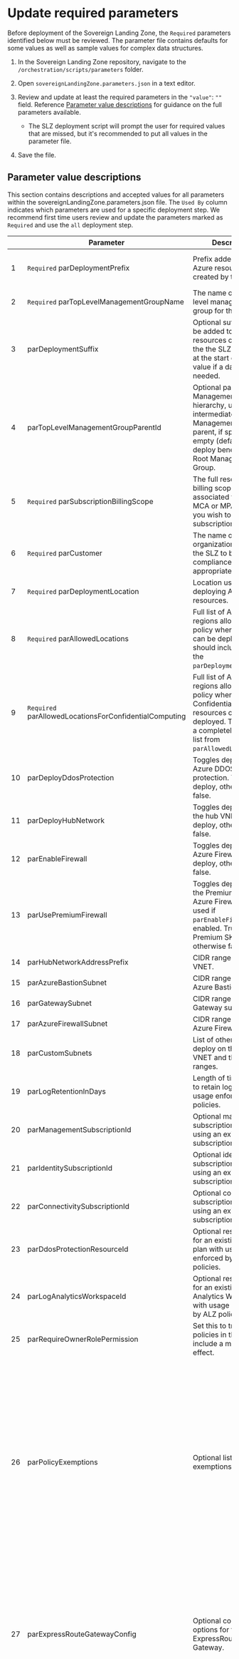 # Update required parameters

Before deployment of the Sovereign Landing Zone, the `Required` parameters identified below must be reviewed. The parameter file contains defaults for some values as well as sample values for complex data structures.

  1. In the Sovereign Landing Zone repository, navigate to the `/orchestration/scripts/parameters` folder.

  2. Open `sovereignLandingZone.parameters.json` in a text editor.

  3. Review and update at least the required parameters in the `"value"`: `""` field. Reference [Parameter value descriptions](#parameter-value-descriptions) for guidance on the full parameters available.
     * The SLZ deployment script will prompt the user for required values that are missed, but it's recommended to put all values in the parameter file.

  4. Save the file.

## Parameter value descriptions

This section contains descriptions and accepted values for all parameters within the sovereignLandingZone.parameters.json file. The `Used By` column indicates which parameters are used for a specific deployment step. We recommend first time users review and update the parameters marked as `Required` and use the `all` deployment step.

 |    | Parameter           |Description    | Guidance, examples               | Used By |
 |----|---------------------|---------------|----------------------------------|---------|
 | 1  | `Required` parDeploymentPrefix | Prefix added to all Azure resources created by the SLZ. | 5 characters or less; can only contain letters, digits, '-', '.' or '_'. No other special characters supported. <br /> e.g.: slz | all, bootstrap, compliance, platform, dashboard |
 | 2  | `Required` parTopLevelManagementGroupName | The name of the top-level management group for the SLZ. | e.g.: Sovereign Landing Zone | all, bootstrap |
 | 3  | parDeploymentSuffix | Optional suffix that will be added to all Azure resources created by the the SLZ. Use a '-' at the start of the suffix value if a dash is needed. | 5 characters or less <br /> e.g. test1 | all, bootstrap, compliance, platform, dashboard |
 | 4  | parTopLevelManagementGroupParentId | Optional parent for Management Group hierarchy, used as intermediate root Management Group parent, if specified. If empty (default) will deploy beneath Tenant Root Management Group. | Sample Format - /providers/Microsoft.Management/managementGroups/{mgId} | all, bootstrap |
 | 5  | `Required` parSubscriptionBillingScope | The full resource ID of billing scope associated to the EA, MCA or MPA account you wish to create the subscription in. | Sample Format (EA): /providers/Microsoft.Billing/BillingAccounts/{BillingAccountId}/enrollmentAccounts/{EnrollmentAccountId}<br />Sample Format (MCA): /providers/Microsoft.Billing/billingAccounts/{BillingAccountId}<br />Sample Format (MPA): /providers/Microsoft.Billing/billingAccounts/{BillingAccountId}<br />etc. | all, bootstrap |
 | 6  | `Required` parCustomer | The name of the organization deploying the SLZ to brand the compliance dashboard appropriately. | 128 characters or less<br />e.g.: Contoso | all, dashboard |
 | 7  | `Required` parDeploymentLocation | Location used for deploying Azure resources. | Azure region to use for deployments. *If Confidential Computing is required for your region, please reference the [Confidential Computing](https://learn.microsoft.com/azure/confidential-computing/overview) page for the latest information on availability.*<br />e.g.: westeurope | all, platform, dashboard |
 | 8  | `Required` parAllowedLocations | Full list of Azure regions allowed by policy where resources can be deployed that should include at least the `parDeploymentLocation`. | An array of values (Azure regions). <br />e.g.: ["eastus2", "westeurope"] | all, compliance |
 | 9 | `Required` parAllowedLocationsForConfidentialComputing | Full list of Azure regions allowed by policy where Confidential computing resources can be deployed. This may be a completely different list from `parAllowedLocations`. | An array of values (Azure regions). <br />e.g.: ["eastus2", "westeurope"] | all, compliance |
 | 10 | parDeployDdosProtection | Toggles deployment of Azure DDOS protection. True to deploy, otherwise false. | true; false | all, platform |
 | 11 | parDeployHubNetwork | Toggles deployment of the hub VNET. True to deploy, otherwise false. | true; false | all, platform |
 | 12 | parEnableFirewall | Toggles deployment of Azure Firewall. True to deploy, otherwise false. | true; false | all, platform |
 | 13 | parUsePremiumFirewall | Toggles deployment of the Premium SKU for Azure Firewall and only used if `parEnableFirewall` is enabled. True to use Premium SKU, otherwise false. | true; false | all, platform |
 | 14 | parHubNetworkAddressPrefix | CIDR range for the hub VNET. | CIDR range | all, platform |
 | 15 | parAzureBastionSubnet | CIDR range for the Azure Bastion subnet. | CIDR range | all, platform |
 | 16 | parGatewaySubnet | CIDR range for the Gateway subnet. | CIDR range | all, platform |
 | 17 | parAzureFirewallSubnet | CIDR range for the Azure Firewall subnet. | CIDR range | all, platform |
 | 18 | parCustomSubnets | List of other subnets to deploy on the hub VNET and their CIDR ranges. | Sample Format: [{"name": "CustomSubnet1", "ipAddressRange": "xx.xx.xx.xx/xx"}, {"name": "CustomSubnet2", "ipAddressRange": "xx.xx.xx.xx/xx"}] | all, platform |
 | 19 | parLogRetentionInDays | Length of time, in days, to retain log files with usage enforced by ALZ policies. | Number of days <br />e.g.: 365 | all, compliance, platform |
 | 20 | parManagementSubscriptionId | Optional management subscription ID when using an existing subscription. | Azure Subscription Id<br />e.g.: /providers/Microsoft.Management/managementGroups/slz-platform-management1  | all, bootstrap, platform, dashboard |
 | 21 | parIdentitySubscriptionId | Optional identity subscription ID when using an existing subscription. | Azure Subscription Id<br />e.g.: /providers/Microsoft.Management/managementGroups/slz-platform-identity1 | all, bootstrap, platform |
 | 22 | parConnectivitySubscriptionId | Optional connectivity subscription ID when using an existing subscription. | Azure Subscription Id<br />e.g.: /providers/Microsoft.Management/managementGroups/slz-platform-connectivity1 | all, bootstrap, platform |
 | 23 | parDdosProtectionResourceId | Optional resource ID for an existing DDoS plan with usage enforced by ALZ policies. | DDoS Plan Resource Id<br />e.g.:/subscriptions/{subId}/resourceGroups/{rgId}/providers/Microsoft.Network/ddosProtectionPlans/slz-ddos-plan-westus21 | all, platform |
 | 24 | parLogAnalyticsWorkspaceId | Optional resource ID for an existing Log Analytics Workspace with usage enforced by ALZ policies. | Log Analytics Workspace Resource Id<br />e.g.: /subscriptions/{subId}/resourceGroups/{rgId}/providers/Microsoft.OperationalInsights/workspaces/slz-log-analytics-westus21 | all, compliance |
 | 25 | parRequireOwnerRolePermission | Set this to true if any policies in the initiative include a modify effect. | true; false | all, compliance |
 | 26 | parPolicyExemptions | Optional list of policy exemptions. | Sample Format: <br /> <br /> [{ <br /> "parPolicyExemptionManagementGroup":`value`, <br /> "parPolicyAssignmentName":`value`, <br /> "parPolicyAssignmentScopeName":`value`, <br /> "parPolicyDefinitionReferenceIds":`[]`, <br /> "parPolicyExemptionName":`value`, <br /> "parPolicyExemptionDisplayName":`value`, <br /> "parPolicyExemptionDescription":`value` <br /> }] <br /> <br />`parPolicyExemptionManagementGroup` - Management group being exempted from the assignment scope, e.g.: slz-landingzones-confidential-corp <br /> `parPolicyAssignmentName` - Name of the original policy assignment, e.g.: Deploy-SLZ-Root <br /> `parPolicyAssignmentScopeName` - Top-level management group where policy was assigned, e.g.: slz<br /> `parPolicyDefinitionReferenceIds` - Array of reference IDs of the policies being exempted, e.g.: "['AllowedLocation']" <br /> `parPolicyExemptionName` - Customized name for exemption, e.g.: Disable-locations <br /> `parPolicyExemptionDisplayName` - Human readable customized name for exemption, e.g.: Disable Locations from Scope <br /> `parPolicyExemptionDescription` - Description of the exemption, e.g.: Disabling location restrictions defined on the top-level management group to the slz-landingzones-confidential-corp MG | all, policyexemptions |
 | 27 | parExpressRouteGatewayConfig | Optional configuration options for the ExpressRoute Gateway. | ExpressRoute Gateway Configuration<br /><br />Sample Format:<br />{<br />"sku": "standard",<br />"vpntype": "RouteBased",<br />"vpnGatewayGeneration": null,<br />"enableBgp": false,<br />"activeActive": false,<br />"enableBgpRouteTranslationForNat": false,<br />"enableDnsForwarding": false,<br />"asn": 65515,<br />"bgpPeeringAddress": "",<br />"peerWeight": 5<br />} | all, platform |
 | 28 | parVpnGatewayConfig | Optional configuration options for the VPN Gateway. | VPN Gateway Configuration<br /><br />Sample Format:<br />{<br />"sku": "VpnGw1",<br />"vpntype": "RouteBased",<br />"generation": "Generation1",<br />"enableBgp": false,<br />"activeActive": false,<br />"enableBgpRouteTranslationForNat": false,<br />"enableDnsForwarding": false,<br />"asn": 65515,<br />"bgpPeeringAddress": "",<br />"peerWeight": 5<br />} | all, platform |
 | 29 | parDeployBastion | Toggles deployment of Azure Bastion. True to deploy, otherwise false. | true; false | all, platform |
 | 30 | parLandingZoneMgChildren | Optional array of child management groups to deploy under the SLZ Landing Zones management group. | Sample Format: [{"id": "mymg", "displayName": "My MG display name"}] | all, bootstrap |
 | 31 | parDeployAlzDefaultPolicies | Toggles assignment of ALZ policies. True to deploy, otherwise false. | true; false | all, compliance |
 | 32 | parAutomationAccountName | Optional resource name for an existing Azure Automation account with usage enforced by ALZ policies. | Automation Account name<br />e.g.: slz-managed-identity-westus21 | all, compliance |
 | 33 | parPrivateDnsResourceGroupId | Optional resource ID of the Azure Resource Group that contains the Private DNS Zones with usage enforced by ALZ policies. | Resource Group ID<br />e.g.: /subscriptions/{subId}/resourceGroups/slz-rg-hub-network-westus2 | all, compliance |
 | 34 | parMsDefenderForCloudEmailSecurityContact | An e-mail address that you want Microsoft Defender for Cloud alerts to be sent to. | Email address | all, compliance |
 | 35 | parBastionOutboundSshRdpPorts | Array of outbound destination ports and ranges for Azure Bastion. | An array of values (ports)<br />e.g.: ["22", "3389"] | all, platform |
 | 36 | parInvokePolicyScanSync | Toggles executing the policy scan in synchronous mode. True to run policy scan in synchronous mode, False for asynchronous. When set to false, policy remediation needs to be manually triggered once the scan is complete. Note that when policy scan is run asynchronously, there isn't a way to track its progress. | true; false | all, compliance |
 | 37 | parInvokePolicyRemediationSync | Toggles executing the policy scan in synchronous mode. True to run policy remediation in synchronous mode, False for asynchronous. | true; false | all, compliance |
 | 38 | parPolicyEffect | The policy effect used in all assignments for the Sovereignty Baseline policy initiatives. | Choose one: "Audit", "Deny", "Disabled" | all, compliance |
 | 39 | parPolicyAssignmentEnforcementMode | The enforcement mode used in all policy and initiative assignments. | Choose one: "Default", "DoNotEnforce" | all, compliance |
 | 40 | parDeployLogAnalyticsWorkspace | Toggles deployment of Log Analytics Workspace. True to deploy, otherwise false. | true; false | all, platform |
 | 41 | parCustomerPolicySets | Optional additional policy initiatives to assign. | Sample Format: <br /> <br /> [{ <br /> "policySetDefinitionId":`value`, <br /> "policySetAssignmentName":`value`, <br /> "policySetAssignmentDisplayName":`value`, <br /> "policySetAssignmentDescription":`value`, <br /> "policySetManagementGroupAssignmentScope":`value`, <br /> "policyParameterFilePath":`value` <br /> }] <br /> <br />`policySetDefinitionId` - Definition ID for the policy initiative to assign, e.g.: /providers/Microsoft.Authorization/policySetDefinitions/1f3afdf9-d0c9-4c3d-847f-89da613e70a8 <br /> `policySetAssignmentName` - Custom name for the assignment, e.g.: Microsoft-Cloud-Security-Benchmark <br /> `policySetAssignmentDisplayName` - Custom display name for the assignment, e.g.: Microsoft Cloud Security Benchmark<br /> `policySetAssignmentDescription` - Custom description for the assignment, e.g.: "e.g.: Microsoft-Cloud-Security-Benchmark <br /> `policySetManagementGroupAssignmentScope` - Management group ID to assign the initiative on, e.g.: slz <br /> `policyParameterFilePath` - (Optional) Path to the assignment parameter file, e.g.: ./parameters/policyParameters/nist800Parameter.json | all, compliance |
 | 42 | parTags | Tags that will be assigned to subscription and resources created by this deployment script. | See the SLZ parameter file for a sample configuration. | all, bootstrap, platform, and dashboard |

## Next step

[Deploy the Sovereign Landing Zone](08-Deploy-SLZ.md)

### [Microsoft Legal Notice](./NOTICE.md)
